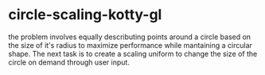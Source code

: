 # circle-scaling-kotty-gl
 the problem involves equally descributing points around a circle based on the size of it's radius to maximize performance while mantaining a circular shape. The next task is to create a scaling uniform to change the size of the circle on demand through user input.
